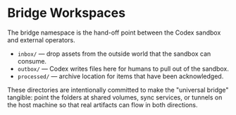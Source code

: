 # Bridge Workspaces

The bridge namespace is the hand-off point between the Codex sandbox and external operators.

- `inbox/` — drop assets from the outside world that the sandbox can consume.
- `outbox/` — Codex writes files here for humans to pull out of the sandbox.
- `processed/` — archive location for items that have been acknowledged.

These directories are intentionally committed to make the "universal bridge" tangible: point the
folders at shared volumes, sync services, or tunnels on the host machine so that real artifacts can
flow in both directions.
